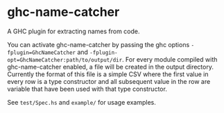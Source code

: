 # ghc-name-catcher

A GHC plugin for extracting names from code.

You can activate ghc-name-catcher by passing the ghc options
`-fplugin=GhcNameCatcher` and `-fplugin-opt=GhcNameCatcher:path/to/output/dir`.
For every module compiled with ghc-name-catcher enabled, a file will be created
in the output directory. Currently the format of this file is a simple CSV where
the first value in every row is a type constructor and all subsequent value in
the row are variable that have been used with that type constructor.

See `test/Spec.hs` and `example/` for usage examples.
